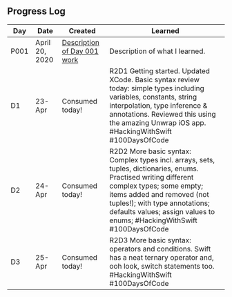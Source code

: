 ## Progress Log

| Day | Date | Created | Learned |
| --- | --- | --- | --- |
| P001 | April 20, 2020 | [Description of Day 001 work](001) | Description of what I learned. |
D1 | 23-Apr | Consumed today! | R2D1 Getting started. Updated XCode. Basic syntax review today: simple types including variables, constants, string interpolation, type inference & annotations. Reviewed this using the amazing Unwrap iOS app. #HackingWithSwift #100DaysOfCode |
D2 | 24-Apr | Consumed today! | R2D2  More basic syntax: Complex types incl. arrays, sets, tuples, dictionaries, enums. Practised writing different complex types; some empty; items added and removed (not tuples!); with type annotations; defaults values; assign values to enums;  #HackingWithSwift #100DaysOfCode |
D3 | 25-Apr | Consumed today! | R2D3 More basic syntax: operators and conditions. Swift has a neat ternary operator and, ooh look, switch statements too. #HackingWithSwift #100DaysOfCode |
